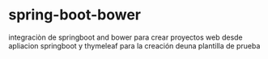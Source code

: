 # spring-boot-bower
integraciòn de springboot and bower para crear proyectos web desde apliacion springboot
y thymeleaf para la creación deuna plantilla de prueba 
